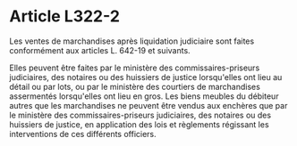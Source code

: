 # Article L322-2

<p>Les ventes de marchandises après liquidation judiciaire sont faites conformément aux articles L. 642-19 et suivants. </p><p>Elles peuvent être faites par le ministère des commissaires-priseurs judiciaires, des notaires ou des huissiers de justice lorsqu'elles ont lieu au détail ou par lots, ou par le ministère des courtiers de marchandises assermentés lorsqu'elles ont lieu en gros. Les biens meubles du débiteur autres que les marchandises ne peuvent être vendus aux enchères que par le ministère des commissaires-priseurs judiciaires, des notaires ou des huissiers de justice, en application des lois et règlements régissant les interventions de ces différents officiers.</p>